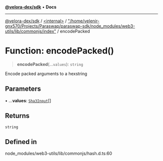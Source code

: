 [**@velora-dex/sdk**](../../../../README.md) • **Docs**

***

[@velora-dex/sdk](../../../../globals.md) / [\<internal\>](../../../README.md) / ["/home/velenir-gnx570/Projects/Paraswap/paraswap-sdk/node\_modules/web3-utils/lib/commonjs/index"](../README.md) / encodePacked

# Function: encodePacked()

> **encodePacked**(...`values`): `string`

Encode packed arguments to a hexstring

## Parameters

• ...**values**: [`Sha3Input`](../../../type-aliases/Sha3Input.md)[]

## Returns

`string`

## Defined in

node\_modules/web3-utils/lib/commonjs/hash.d.ts:60

